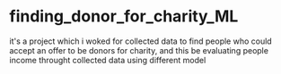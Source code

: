 # finding_donor_for_charity_ML
it's a project which i woked for collected data to find people who could accept an offer to be donors for charity, and this be evaluating people income throught collected data using different model
